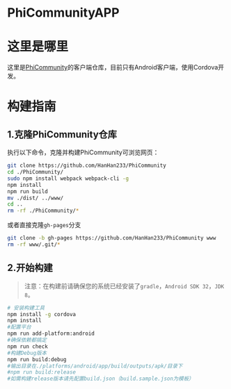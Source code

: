 # PhiCommunityAPP

# 这里是哪里

这里是[PhiCommunity](https://github.com/HanHan233/PhiCommunity)的客户端仓库，目前只有Android客户端，使用Cordova开发。

# 构建指南

## 1.克隆PhiCommunity仓库

执行以下命令，克隆并构建PhiCommunity可浏览网页：

```sh
git clone https://github.com/HanHan233/PhiCommunity
cd ./PhiCommunity/
sudo npm install webpack webpack-cli -g
npm install
npm run build
mv ./dist/ ../www/
cd ..
rm -rf ./PhiCommunity/*
```
或者直接克隆`gh-pages`分支
```sh
git clone -b gh-pages https://github.com/HanHan233/PhiCommunity www
rm -rf www/.git/*
```

## 2.开始构建
>注意：在构建前请确保您的系统已经安装了`gradle`，`Android SDK 32`，`JDK 8`。
```sh
# 安装构建工具
npm install -g cordova
npm install
#配置平台
npm run add-platform:android
#确保依赖都搞定
npm run check
#构建Debug版本
npm run build:debug
#输出目录在./platforms/android/app/build/outputs/apk/目录下
#npm run build:release
#如需构建release版本请先配置build.json（build.sample.json为模板）
```